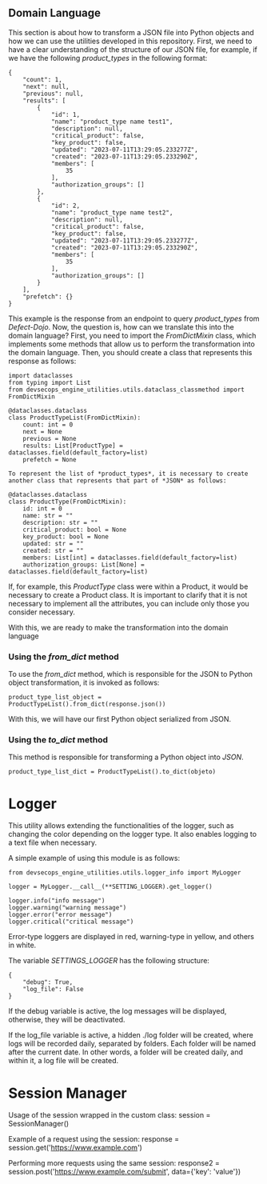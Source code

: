 ## Domain Language

This section is about how to transform a JSON file into Python objects and how we can use the utilities developed in this repository. First, we need to have a clear understanding of the structure of our JSON file, for example, if we have the following *product_types* in the following format:

    {
        "count": 1,
        "next": null,
        "previous": null,
        "results": [
            {
                "id": 1,
                "name": "product_type name test1",
                "description": null,
                "critical_product": false,
                "key_product": false,
                "updated": "2023-07-11T13:29:05.233277Z",
                "created": "2023-07-11T13:29:05.233290Z",
                "members": [
                    35
                ],
                "authorization_groups": []
            },
            {
                "id": 2,
                "name": "product_type name test2",
                "description": null,
                "critical_product": false,
                "key_product": false,
                "updated": "2023-07-11T13:29:05.233277Z",
                "created": "2023-07-11T13:29:05.233290Z",
                "members": [
                    35
                ],
                "authorization_groups": []
            }
        ],
        "prefetch": {}
    }

This example is the response from an endpoint to query *product_types* from *Defect-Dojo*. Now, the question is, how can we translate this into the domain language? First, you need to import the *FromDictMixin* class, which implements some methods that allow us to perform the transformation into the domain language. Then, you should create a class that represents this response as follows:

    import dataclasses
    from typing import List
    from devsecops_engine_utilities.utils.dataclass_classmethod import FromDictMixin

    @dataclasses.dataclass
    class ProductTypeList(FromDictMixin):
        count: int = 0
        next = None
        previous = None
        results: List[ProductType] = dataclasses.field(default_factory=list)
        prefetch = None

    To represent the list of *product_types*, it is necessary to create another class that represents that part of *JSON* as follows:

    @dataclasses.dataclass
    class ProductType(FromDictMixin):
        id: int = 0
        name: str = ""
        description: str = ""
        critical_product: bool = None
        key_product: bool = None
        updated: str = ""
        created: str = ""
        members: List[int] = dataclasses.field(default_factory=list)
        authorization_groups: List[None] = dataclasses.field(default_factory=list)

If, for example, this *ProductType* class were within a Product, it would be necessary to create a Product class. It is important to clarify that it is not necessary to implement all the attributes, you can include only those you consider necessary.

With this, we are ready to make the transformation into the domain language

### Using the *from_dict* method

To use the *from_dict* method, which is responsible for the JSON to Python object transformation, it is invoked as follows:

    product_type_list_object = ProductTypeList().from_dict(response.json())

With this, we will have our first Python object serialized from JSON.

### Using the *to_dict* method

This method is responsible for transforming a Python object into *JSON*.

    product_type_list_dict = ProductTypeList().to_dict(objeto)


# Logger

This utility allows extending the functionalities of the logger, such as changing the color depending on the logger type. It also enables logging to a text file when necessary.

A simple example of using this module is as follows:


    from devsecops_engine_utilities.utils.logger_info import MyLogger

    logger = MyLogger.__call__(**SETTING_LOGGER).get_logger()

    logger.info("info message")
    logger.warning("warning message")
    logger.error("error message")
    logger.critical("critical message")

Error-type loggers are displayed in red, warning-type in yellow, and others in white.

The variable *SETTINGS_LOGGER* has the following structure:


    {
        "debug": True,
        "log_file": False
    }

If the debug variable is active, the log messages will be displayed, otherwise, they will be deactivated.

If the log_file variable is active, a hidden ./log folder will be created, where logs will be recorded daily, separated by folders. Each folder will be named after the current date. In other words, a folder will be created daily, and within it, a log file will be created.

# Session Manager

Usage of the session wrapped in the custom class:
    session = SessionManager()

Example of a request using the session:
    response = session.get('https://www.example.com')

Performing more requests using the same session:
    response2 = session.post('https://www.example.com/submit', data={'key': 'value'})
